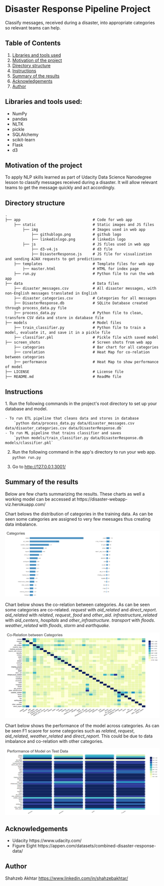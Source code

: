 # Disaster Response Pipeline Project
Classify messages, received during a disaster, into appropriate categories so relevant teams can help.

## Table of Contents
 <ol>
   <li><a href="#head1"> Libraries and tools used</a>
   <li><a href="#head2"> Motivation of the project </a>
   <li><a href="#head3"> Directory structure </a>
   <li><a href="#head4"> Instructions </a>
   <li><a href="#head5"> Summary of the results </a>
   <li><a href="#head6"> Acknowledgements </a>
   <li><a href="#head7"> Author </a>
</ol>

<h2 id="head1"> Libraries and tools used: </h2>
<ul>
 <li> NumPy
 <li> pandas
 <li> NLTK
 <li> pickle
 <li> SQLAlchemy 
 <li> scikit-learn
 <li> Flask    
 <li> d3
</ul>

<h2 id="head2"> Motivation of the project</h2>

To apply NLP skills learned as part of Udacity Data Science Nanodegree lesson to classify messages received during a disaster. It will allow relevant teams to get the message quickly and act accordingly.  

<h2 id="head3"> Directory structure </h3>

```
.
├── app                                 # Code for web app
    ├── static                          # Static images and JS files
        ├── img                         # Images used in web app
            ├── githublogo.png          # github logo
            ├── linkedinlogo.png        # linkedin logo
        ├── js                          # JS files used in web app
            ├── d3-v4.js                # d3 file
            ├── DisasterResponse.js     # JS file for visualization and sending AJAX requests to get predictions
    ├── templates                       # Template files for web app
        ├── master.html                 # HTML for index page
    ├── run.py                          # Python file to run the web app
├── data                                # Data files 
    ├── disaster_messages.csv           # All disaster messages, with non-English messages translated in English
    ├── disaster_categories.csv         # Categories for all messages
    ├── DisasterResponse.db             # SQLite Database created through process_data.py file
    ├── process_data.py                 # Python file to clean, transform CSV data and store in database file
├── models                              # Model files                  
    ├── train_classifier.py             # Python file to train a model, evaluate it, and save it in a pickle file
    ├── classifier.pkl                  # Pickle file with saved model
├── screen_shots                        # Screen shots from web app
    ├── categories                      # Bar chart for all categories
    ├── corelation                      # Heat Map for co-relation between categories
    ├── performance                     # Heat Map to show performance of model
├── LICENSE                             # License file
├── README.md                           # ReadMe file

```
<h2 id="head4"> Instructions </h2>
1. Run the following commands in the project's root directory to set up your database and model.

    - To run ETL pipeline that cleans data and stores in database
        `python data/process_data.py data/disaster_messages.csv data/disaster_categories.csv data/DisasterResponse.db`
    - To run ML pipeline that trains classifier and saves
        `python models/train_classifier.py data/DisasterResponse.db models/classifier.pkl`

2. Run the following command in the app's directory to run your web app.
    `python run.py`

3. Go to http://127.0.0.1:3001/

<h2 id="head5"> Summary of the results </h2>
Below are few charts summarizing the results. These charts as well a working model can be accessed at https://disaster-webapp-viz.herokuapp.com/

Chart belows the distribution of categories in the training data. As can be seen some categories are assigned to very few meesages thus creating data imbalance.

![categories in data](screen_shots/categories.png)

Chart below shows the co-relation between categories. As can be seen some categories are co-related. *request* with *aid_related* and *direct_report*. *aid_related* with *related*, *request*, *food* and *other_aid*. *infrastructure_related* with *aid_centers*, *hospitals* and *other_infrastructure*. *transport* with *floods*. *weather_related* with *floods*, *storm* and *earthquake*.

![corelation between categories](screen_shots/corelation.png)

Chart below shows the performance of the model across categories. As can be seen F1 scaore for some categories such as *related*, *request*, *aid_related*, *weather_related* and *direct_report*. This could be due to data imbalance and co-relation with other categories.

![performace of model](screen_shots/performance.png)

<h2 id="head6"> Acknowledgements </h2>

<ul>
 <li> Udacity https://www.udacity.com/
 <li> Figure Eight https://appen.com/datasets/combined-disaster-response-data/
</ul>

<h2 id="head7"> Author </h2>

Shahzeb Akhtar
https://www.linkedin.com/in/shahzebakhtar/
